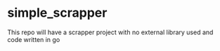 # simple_scrapper
This repo will have a scrapper project with no external library used and code written in go
